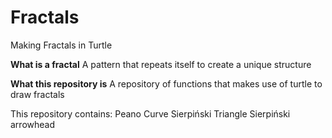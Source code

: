 # Fractals
Making Fractals in Turtle

**What is a fractal**
A pattern that repeats itself to create a unique structure

**What this repository is**
A repository of functions that makes use of turtle to draw fractals

This repository contains:
  Peano Curve
  Sierpiński Triangle
  Sierpiński arrowhead
